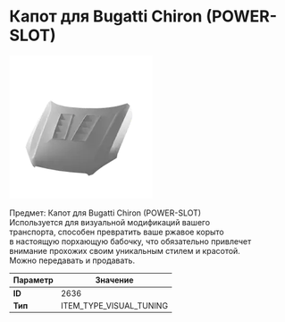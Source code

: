 # Капот для Bugatti Chiron (POWER-SLOT)

![Item Image](../img/2636.webp?raw=true)

Предмет: Капот для Bugatti Chiron (POWER-SLOT)<br>Используется для визуальной модификаций вашего<br>транспорта, способен превратить ваше ржавое корыто<br>в настоящую порхающую бабочку, что обязательно привлечет<br>внимание прохожих своим уникальным стилем и красотой.<br>Можно передавать и продавать.


| Параметр | Значение |
|----------|----------|
| **ID** | 2636 |
| **Тип** | ITEM_TYPE_VISUAL_TUNING |

